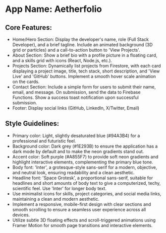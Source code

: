 # **App Name**: Aetherfolio

## Core Features:

- Home/Hero Section: Display the developer's name, role (Full Stack Developer), and a brief tagline. Include an animated background (3D grid or particles) and a call-to-action button to 'View Projects'.
- About Section: Show a brief bio with a profile picture in a floating card, and a skills grid with icons (React, Node.js, etc.).
- Projects Section: Dynamically list projects from Firestore, with each card displaying a project image, title, tech stack, short description, and 'View Live' and 'GitHub' buttons. Implement a smooth hover scale animation on the cards.
- Contact Section: Include a simple form for users to submit their name, email, and message. On submission, send the data to Firebase Functions. Show a success toast notification upon successful submission.
- Footer: Display social links (GitHub, LinkedIn, X/Twitter, Email)

## Style Guidelines:

- Primary color: Light, slightly desaturated blue (#94A3B4) for a professional and futuristic feel.
- Background color: Dark grey (#1E293B) to ensure the application has a dark mode by default and to make the neon gradients stand out.
- Accent color: Soft purple (#A855F7) to provide soft neon gradients and highlight interactive elements, complementing the primary blue tone.
- Body font: 'Inter', a grotesque-style sans-serif for a modern, objective, and neutral look, ensuring readability and a clean aesthetic.
- Headline font: 'Space Grotesk', a proportional sans-serif, suitable for headlines and short amounts of body text to give a computerized, techy, scientific feel. Use 'Inter' for longer body text.
- Use minimalist icons for skills, project categories, and social media links, maintaining a clean and modern aesthetic.
- Implement a responsive, mobile-first design with clear sections and smooth scrolling to ensure a seamless user experience across all devices.
- Utilize subtle 3D floating effects and scroll-triggered animations using Framer Motion for smooth page transitions and interactive elements.